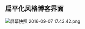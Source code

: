 ## 扁平化风格博客界面

![屏幕快照 2016-09-07 17.43.42.png](http://upload-images.jianshu.io/upload_images/1767852-03233a051228f7ea.png?imageMogr2/auto-orient/strip%7CimageView2/2/w/1240)